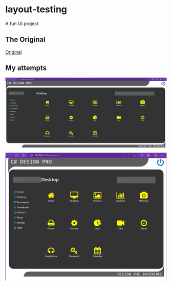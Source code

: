 # layout-testing
A fun UI project


## The Original
[Original](./images/layout-original.png)

## My attempts
![FullScreen](/images/layout-attempt-full-screen.png)
![HalfScreen](/images/layout-attempt-half-screen.png)
